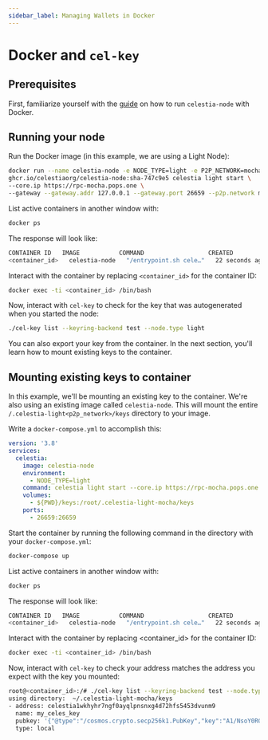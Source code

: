 ```yaml
---
sidebar_label: Managing Wallets in Docker
---
```


# Docker and `cel-key`

## Prerequisites

First, familiarize yourself with the [guide](../nodes/docker-images.mdx) on how to run `celestia-node` with Docker.

## Running your node

Run the Docker image (in this example, we are using a Light Node):

```bash
docker run --name celestia-node -e NODE_TYPE=light -e P2P_NETWORK=mocha -p 26659:26659 \
ghcr.io/celestiaorg/celestia-node:sha-747c9e5 celestia light start \
--core.ip https://rpc-mocha.pops.one \
--gateway --gateway.addr 127.0.0.1 --gateway.port 26659 --p2p.network mocha
```

List active containers in another window with:

```bash
docker ps
```

The response will look like:

```bash
CONTAINER ID   IMAGE           COMMAND                  CREATED          STATUS          PORTS      NAMES
<container_id>   celestia-node   "/entrypoint.sh cele…"   22 seconds ago   Up 21 seconds   2121/tcp   docker-compose-test-celestia-1
```

Interact with the container by replacing `<container_id>` for the container ID:

```bash
docker exec -ti <container_id> /bin/bash
```

Now, interact with `cel-key` to check for the key that was autogenerated when you started the node:

```bash
./cel-key list --keyring-backend test --node.type light
```

You can also export your key from the container. In the next section, you'll learn how to mount existing keys to the container.

## Mounting existing keys to container

In this example, we'll be mounting an existing key to the container. We're also using an existing image called `celestia-node`. This will mount the entire `/.celestia-light<p2p_network>/keys` directory to your image.

Write a `docker-compose.yml` to accomplish this:

```yaml
version: '3.8'
services:
  celestia:
    image: celestia-node
    environment:
      - NODE_TYPE=light
    command: celestia light start --core.ip https://rpc-mocha.pops.one --gateway --gateway.addr 127.0.0.1 --gateway.port 26659 --p2p.network mocha --keyring.accname my_celes_key
    volumes:
      - ${PWD}/keys:/root/.celestia-light-mocha/keys
    ports:
      - 26659:26659
```

Start the container by running the following command in the directory with your `docker-compose.yml`:

```bash
docker-compose up
```

List active containers in another window with:

```bash
docker ps
```

The response will look like:

```bash
CONTAINER ID   IMAGE           COMMAND                  CREATED          STATUS          PORTS      NAMES
<container_id>   celestia-node   "/entrypoint.sh cele…"   22 seconds ago   Up 21 seconds   2121/tcp   docker-compose-test-celestia-1
```

Interact with the container by replacing <container_id> for the container ID:

```bash
docker exec -ti <container_id> /bin/bash
```

Now, interact with `cel-key` to check your address matches the address you expect with the key you mounted:

```bash
root@<container_id>:/# ./cel-key list --keyring-backend test --node.type light
using directory:  ~/.celestia-light-mocha/keys
- address: celestia1wkhyhr7ngf0ayqlpnsnxg4d72hfs5453dvunm9
  name: my_celes_key
  pubkey: '{"@type":"/cosmos.crypto.secp256k1.PubKey","key":"A1/NsoY0RGL7Hqt4VWLg441GQKJsZ2fBUnZXipgns8oV"}'
  type: local
```
